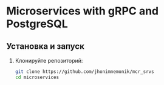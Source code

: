 # Microservices with gRPC and PostgreSQL

## Установка и запуск

1. Клонируйте репозиторий:
   ```bash
   git clone https://github.com/jhonimnemonik/mcr_srvs
   cd microservices
